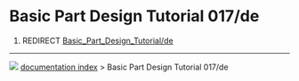 # Basic Part Design Tutorial 017/de
1.  REDIRECT [Basic\_Part\_Design\_Tutorial/de](Basic_Part_Design_Tutorial/de.md)



---
![](images/Right_arrow.png) [documentation index](../README.md) > Basic Part Design Tutorial 017/de
